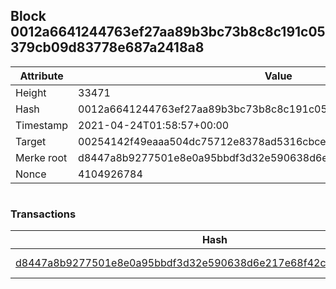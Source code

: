 ## Block 0012a6641244763ef27aa89b3bc73b8c8c191c05379cb09d83778e687a2418a8

Attribute | Value
--- | ---
Height | 33471
Hash | 0012a6641244763ef27aa89b3bc73b8c8c191c05379cb09d83778e687a2418a8
Timestamp | 2021-04-24T01:58:57+00:00
Target | 00254142f49eaaa504dc75712e8378ad5316cbcead634704b3734b6271167cc4
Merke root | d8447a8b9277501e8e0a95bbdf3d32e590638d6e217e68f42cd6b4d236ee1220
Nonce | 4104926784

```

```

### Transactions

Hash | Amount
--- | ---
[d8447a8b9277501e8e0a95bbdf3d32e590638d6e217e68f42cd6b4d236ee1220](d8447a8b9277501e8e0a95bbdf3d32e590638d6e217e68f42cd6b4d236ee1220.md) | 10.00000000 SKEPTI 

